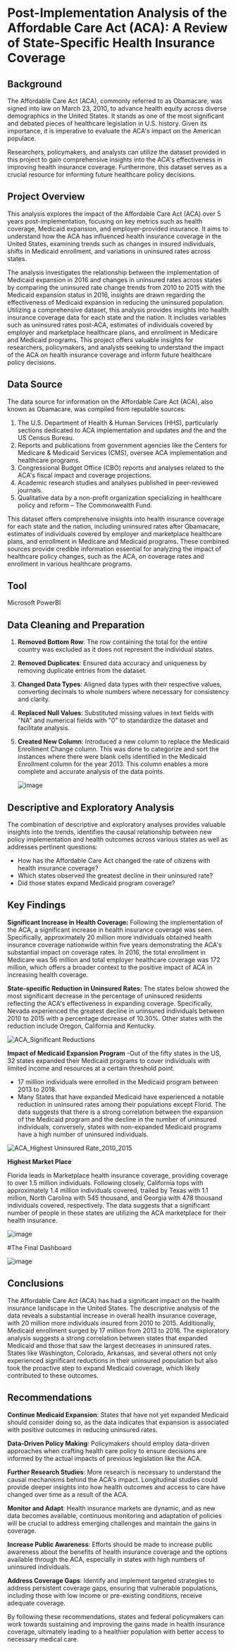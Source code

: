 # Post-Implementation Analysis of the Affordable Care Act (ACA): A Review of State-Specific Health Insurance Coverage
## Background
The Affordable Care Act (ACA), commonly referred to as Obamacare, was signed into law on March 23, 2010, to advance health equity across diverse demographics in the United States. It stands as one of the most significant and debated pieces of healthcare legislation in U.S. history. Given its importance, it is imperative to evaluate the ACA's impact on the American populace.

Researchers, policymakers, and analysts can utilize the dataset provided in this project to gain comprehensive insights into the ACA's effectiveness in improving health insurance coverage. Furthermore, this dataset serves as a crucial resource for informing future healthcare policy decisions.
## Project Overview
This analysis explores the impact of the Affordable Care Act (ACA) over 5 years post-implementation, focusing on key metrics such as health coverage, Medicaid expansion, and employer-provided insurance. It aims to understand how the ACA has influenced health insurance coverage in the United States, examining trends such as changes in insured individuals, shifts in Medicaid enrollment, and variations in uninsured rates across states.

The analysis investigates the relationship between the implementation of Medicaid expansion in 2016 and changes in uninsured rates across states by comparing the uninsured rate change trends from 2010 to 2015 with the Medicaid expansion status in 2016, insights are drawn regarding the effectiveness of Medicaid expansion in reducing the uninsured population.
Utilizing a comprehensive dataset, this analysis provides insights into health insurance coverage data for each state and the nation. It includes variables such as uninsured rates post-ACA, estimates of individuals covered by employer and marketplace healthcare plans, and enrollment in Medicare and Medicaid programs.
This project offers valuable insights for researchers, policymakers, and analysts seeking to understand the impact of the ACA on health insurance coverage and inform future healthcare policy decisions.
## Data Source
The data source for information on the Affordable Care Act (ACA), also known as Obamacare, was compiled from reputable sources:
1.	The U.S. Department of Health & Human Services (HHS), particularly sections dedicated to ACA implementation and updates and the and the US Census Bureau.
2.	Reports and publications from government agencies like the Centers for Medicare & Medicaid Services (CMS), oversee ACA implementation and healthcare programs.
3.	Congressional Budget Office (CBO) reports and analyses related to the ACA's fiscal impact and coverage projections.
4.	Academic research studies and analyses published in peer-reviewed journals.
5.	Qualitative data by a non-profit organization specializing in healthcare policy and reform – The Commonwealth Fund.

This dataset offers comprehensive insights into health insurance coverage for each state and the nation, including uninsured rates after Obamacare, estimates of individuals covered by employer and marketplace healthcare plans, and enrollment in Medicare and Medicaid programs. These combined sources provide credible information essential for analyzing the impact of healthcare policy changes, such as the ACA, on coverage rates and enrollment in various healthcare programs.
## Tool
Microsoft PowerBI
## Data Cleaning and Preparation
1.	**Removed Bottom Row**: The row containing the total for the entire country was excluded as it does not represent the individual states.
2.	**Removed Duplicates**: Ensured data accuracy and uniqueness by removing duplicate entries from the dataset.
3.	**Changed Data Types**: Aligned data types with their respective values, converting decimals to whole numbers where necessary for consistency and clarity.
4.	**Replaced Null Values**: Substituted missing values in text fields with "NA" and numerical fields with "0" to standardize the dataset and facilitate analysis.
5.	**Created New Column**: Introduced a new column to replace the Medicaid Enrollment Change column. This was done to categorize and sort the instances where there were blank cells identified in the Medicaid Enrollment column for the year 2013. This column enables a more complete and accurate analysis of the data points.

  	![image](https://github.com/TianaFash/Impact-of-the-Affordable-Care-Act-on-Coverage-A-Five-Year-Post-Implementation-Analysis/assets/166267039/95d78887-d530-4e25-9b42-c1a30da530b5)
## Descriptive and Exploratory Analysis
The combination of descriptive and exploratory analyses provides valuable insights into the trends, identifies the causal relationship between new policy implementation and health outcomes across various states as well as addresses pertinent questions:
- How has the Affordable Care Act changed the rate of citizens with health insurance coverage? 
- Which states observed the greatest decline in their uninsured rate? 
- Did those states expand Medicaid program coverage?
## Key Findings
**Significant Increase in Health Coverage:** Following the implementation of the ACA, a significant increase in health insurance coverage was seen. Specifically, approximately 20 million more individuals obtained health insurance coverage nationwide within five years demonstrating the ACA's substantial impact on coverage rates.
In 2016, the total enrollment in Medicare was 56 million and total employer healthcare coverage was 172 million, which offers a broader context to the positive impact of ACA in increasing health coverage.

**State-specific Reduction in Uninsured Rates:** The states below showed the most significant decrease in the percentage of uninsured residents reflecting the ACA's effectiveness in expanding coverage. Specifically, Nevada experienced the greatest decline in uninsured individuals between 2010 to 2015 with a percentage decrease of 10.30%. Other states with the reduction include Oregon, California and Kentucky.

  ![ACA_Significant Reductions](https://github.com/TianaFash/Impact-of-the-Affordable-Care-Act-on-Coverage-A-Five-Year-Post-Implementation-Analysis/assets/166267039/157f552a-6960-43e9-8763-434dfe569f2b)

**Impact of Medicaid Expansion Program**
-Out of the fifty states in the US, 32 states expanded their Medicaid programs to cover individuals with limited income and resources at a certain threshold point. 
- 17 million individuals were enrolled in the Medicaid program between 2013 to 2018.
- Many States that have expanded Medicaid have experienced a notable reduction in uninsured rates among their populations except Florid. The data suggests that there is a strong correlation between the expansion of the Medicaid program and the decline in the number of uninsured individuals, conversely, states with non-expanded Medicaid programs have a high number of uninsured individuals.
  
![ACA_Highest Uninsured Rate_2010_2015](https://github.com/TianaFash/Impact-of-the-Affordable-Care-Act-on-Coverage-A-Five-Year-Post-Implementation-Analysis/assets/166267039/8f6162f1-8a5c-49d2-8eba-6080c15c174c)

**Highest Market Place**

Florida leads in Marketplace health insurance coverage, providing coverage to over 1.5 million individuals. Following closely, California tops with approximately 1.4 million individuals covered, trailed by Texas with 1.1 million, North Carolina with 545 thousand, and Georgia with 478 thousand individuals covered, respectively. The data suggests that a significant number of people in these states are utilizing the ACA marketplace for their health insurance.

![image](https://github.com/TianaFash/Impact-of-the-Affordable-Care-Act-on-Coverage-A-Five-Year-Post-Implementation-Analysis/assets/166267039/0f9111e3-b12c-4d2b-8878-962468d64a2d)

#The Final Dashboard

![image](https://github.com/TianaFash/Impact-of-the-Affordable-Care-Act-on-Coverage-A-Five-Year-Post-Implementation-Analysis/assets/166267039/e05b0d08-f6b0-4f3d-bf1a-4c4f4d9f4f67)


## Conclusions
The Affordable Care Act (ACA) has had a significant impact on the health insurance landscape in the United States. The descriptive analysis of the data reveals a substantial increase in overall health insurance coverage, with 20 million more individuals insured from 2010 to 2015. Additionally, Medicaid enrollment surged by 17 million from 2013 to 2016. The exploratory analysis suggests a strong correlation between states that expanded Medicaid and those that saw the largest decreases in uninsured rates. States like Washington, Colorado, Arkansas, and several others not only experienced significant reductions in their uninsured population but also took the proactive step to expand Medicaid coverage, which likely contributed to these outcomes.

## Recommendations
**Continue Medicaid Expansion**: States that have not yet expanded Medicaid should consider doing so, as the data indicates that expansion is associated with positive outcomes in reducing uninsured rates.

**Data-Driven Policy Making**: Policymakers should employ data-driven approaches when crafting health care policy to ensure decisions are informed by the actual impacts of previous legislation like the ACA.

**Further Research Studies**: More research is necessary to understand the causal mechanisms behind the ACA's impact. Longitudinal studies could provide deeper insights into how health outcomes and access to care have changed over time as a result of the ACA.

**Monitor and Adapt**: Health insurance markets are dynamic, and as new data becomes available, continuous monitoring and adaptation of policies will be crucial to address emerging challenges and maintain the gains in coverage.

**Increase Public Awareness**: Efforts should be made to increase public awareness about the benefits of health insurance coverage and the options available through the ACA, especially in states with high numbers of uninsured individuals.

**Address Coverage Gaps**: Identify and implement targeted strategies to address persistent coverage gaps, ensuring that vulnerable populations, including those with low income or pre-existing conditions, receive adequate coverage.

By following these recommendations, states and federal policymakers can work towards sustaining and improving the gains made in health insurance coverage, ultimately leading to a healthier population with better access to necessary medical care.


  



